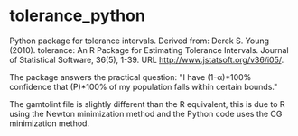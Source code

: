 # tolerance_python
Python package for tolerance intervals. Derived from: Derek S. Young (2010). tolerance: An R Package for Estimating Tolerance Intervals. Journal of Statistical Software, 36(5), 1-39. URL http://www.jstatsoft.org/v36/i05/.

The package answers the practical question: "I have (1-α)*100% confidence that (P)*100% of my population falls within certain bounds."

The gamtolint file is slightly different than the R equivalent, this is due to R using the Newton minimization method and the Python code uses the CG minimization method. 
